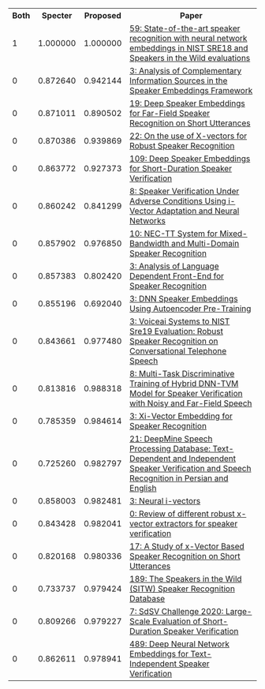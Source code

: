 <html><table><tr>
<th>Both</th>
<th>Specter</th>
<th>Proposed</th>
<th>Paper</th>
</tr>
<tr>
<td>1</td>
<td>1.000000</td>
<td>1.000000</td>
<td><a href="https://www.semanticscholar.org/paper/5cdc7e9bd040d11bafc5aa39642b1630bb5ec637">59: State-of-the-art speaker recognition with neural network embeddings in NIST SRE18 and Speakers in the Wild evaluations</a></td>
</tr>
<tr>
<td>0</td>
<td>0.872640</td>
<td>0.942144</td>
<td><a href="https://www.semanticscholar.org/paper/5dc0c04b95ec5194a8d3ab7a61a2cd616a8ac629">3: Analysis of Complementary Information Sources in the Speaker Embeddings Framework</a></td>
</tr>
<tr>
<td>0</td>
<td>0.871011</td>
<td>0.890502</td>
<td><a href="https://www.semanticscholar.org/paper/a3db0796e08a3752a1e3aea444cc886d5f6b9fa4">19: Deep Speaker Embeddings for Far-Field Speaker Recognition on Short Utterances</a></td>
</tr>
<tr>
<td>0</td>
<td>0.870386</td>
<td>0.939869</td>
<td><a href="https://www.semanticscholar.org/paper/be46047f26e9c155db8ff613083137ad5fda43b0">22: On the use of X-vectors for Robust Speaker Recognition</a></td>
</tr>
<tr>
<td>0</td>
<td>0.863772</td>
<td>0.927373</td>
<td><a href="https://www.semanticscholar.org/paper/1fc867b43092fe83c4e0bfa38a9a45ffaea86deb">109: Deep Speaker Embeddings for Short-Duration Speaker Verification</a></td>
</tr>
<tr>
<td>0</td>
<td>0.860242</td>
<td>0.841299</td>
<td><a href="https://www.semanticscholar.org/paper/3e85a2d3b15f15b2a1e1c922f2620572c5fcf1a7">8: Speaker Verification Under Adverse Conditions Using i-Vector Adaptation and Neural Networks</a></td>
</tr>
<tr>
<td>0</td>
<td>0.857902</td>
<td>0.976850</td>
<td><a href="https://www.semanticscholar.org/paper/28c16ae29c9fdcc88330ec0b21d4a331caf72273">10: NEC-TT System for Mixed-Bandwidth and Multi-Domain Speaker Recognition</a></td>
</tr>
<tr>
<td>0</td>
<td>0.857383</td>
<td>0.802420</td>
<td><a href="https://www.semanticscholar.org/paper/c5594db022ef0cc3bc6d8f9123bec3ada285f990">3: Analysis of Language Dependent Front-End for Speaker Recognition</a></td>
</tr>
<tr>
<td>0</td>
<td>0.855196</td>
<td>0.692040</td>
<td><a href="https://www.semanticscholar.org/paper/e8a934703d8808d0bcb37872ed93a18ca4750a35">3: DNN Speaker Embeddings Using Autoencoder Pre-Training</a></td>
</tr>
<tr>
<td>0</td>
<td>0.843661</td>
<td>0.977480</td>
<td><a href="https://www.semanticscholar.org/paper/08cb0c58fac2f97dd384532569c7d86e408dc748">3: Voiceai Systems to NIST Sre19 Evaluation: Robust Speaker Recognition on Conversational Telephone Speech</a></td>
</tr>
<tr>
<td>0</td>
<td>0.813816</td>
<td>0.988318</td>
<td><a href="https://www.semanticscholar.org/paper/e011f26bffc46af9771764366272022184ad7b68">8: Multi-Task Discriminative Training of Hybrid DNN-TVM Model for Speaker Verification with Noisy and Far-Field Speech</a></td>
</tr>
<tr>
<td>0</td>
<td>0.785359</td>
<td>0.984614</td>
<td><a href="https://www.semanticscholar.org/paper/1b91e3764a367c849e885c3b81a0b153e1c7b49e">3: Xi-Vector Embedding for Speaker Recognition</a></td>
</tr>
<tr>
<td>0</td>
<td>0.725260</td>
<td>0.982797</td>
<td><a href="https://www.semanticscholar.org/paper/c59e1f92d8ea0dd7801a2c8459258bfd8901ba78">21: DeepMine Speech Processing Database: Text-Dependent and Independent Speaker Verification and Speech Recognition in Persian and English</a></td>
</tr>
<tr>
<td>0</td>
<td>0.858003</td>
<td>0.982481</td>
<td><a href="https://www.semanticscholar.org/paper/aa4bfd77c305a4b527fd1d257670c44fb91727ce">3: Neural i-vectors</a></td>
</tr>
<tr>
<td>0</td>
<td>0.843428</td>
<td>0.982041</td>
<td><a href="https://www.semanticscholar.org/paper/6e9e31323045de5b319ba568e849b844a7c3bf81">0: Review of different robust x-vector extractors for speaker verification</a></td>
</tr>
<tr>
<td>0</td>
<td>0.820168</td>
<td>0.980336</td>
<td><a href="https://www.semanticscholar.org/paper/e6b11a9ebeeb164dc350d92204736f5d3144719a">17: A Study of x-Vector Based Speaker Recognition on Short Utterances</a></td>
</tr>
<tr>
<td>0</td>
<td>0.733737</td>
<td>0.979424</td>
<td><a href="https://www.semanticscholar.org/paper/3fe358a66359ee2660ec0d13e727eb8f3f0007c2">189: The Speakers in the Wild (SITW) Speaker Recognition Database</a></td>
</tr>
<tr>
<td>0</td>
<td>0.809266</td>
<td>0.979227</td>
<td><a href="https://www.semanticscholar.org/paper/8b3937b1bc9f9d9fc207a49fdbfafadcf47295db">7: SdSV Challenge 2020: Large-Scale Evaluation of Short-Duration Speaker Verification</a></td>
</tr>
<tr>
<td>0</td>
<td>0.862611</td>
<td>0.978941</td>
<td><a href="https://www.semanticscholar.org/paper/369728d7576683a25de8890e4bc02fae6132fccb">489: Deep Neural Network Embeddings for Text-Independent Speaker Verification</a></td>
</tr>
</table></html>
